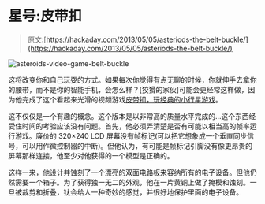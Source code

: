 # 星号:皮带扣

> 原文:[https://hackaday.com/2013/05/05/asteriods-the-belt-buckle/](https://hackaday.com/2013/05/05/asteriods-the-belt-buckle/)

![asteroids-video-game-belt-buckle](../Images/b8d45ef8110f1a68cc8f871adca5e693.png)

这将改变你和自己玩耍的方式。如果每次你觉得有点无聊的时候，你就伸手去拿你的腰带，而不是你的智能手机，会怎么样？[狡猾的家伙]可能会更经常这样做，因为他完成了这个看起来光滑的视频游戏[皮带扣，玩经典的小行星游戏](http://www.instructables.com/id/The-Asteroid-Belt/)。

这不仅仅是一个有趣的概念。这个版本是以非常高的质量水平完成的…这个东西经受住时间的考验应该没有问题。首先，他必须弄清楚是否有可能以相当高的帧率运行游戏。廉价的 320×240 LCD 屏幕没有帧标记(可以把它想象成一个垂直同步信号，可以用作微控制器的中断)。但他认为，有可能是帧标记引脚没有像更昂贵的屏幕那样连接，他至少对他获得的一个模型是正确的。

这样一来，他设计并蚀刻了一个漂亮的双面电路板来容纳所有的电子设备。但他仍然需要一个箱子。为了获得独一无二的外观，他在一片黄铜上做了掩模和蚀刻。一旦被裁剪和折叠，钛会给人一种奇妙的感觉，并很好地保护里面的电子设备。